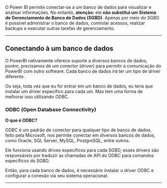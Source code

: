 O Power BI permite conectar-se a um banco de dados para visualizar e analisar informações. No entanto, **atenção:** ele **não substitui um Sistema de Gerenciamento de Banco de Dados (SGBD)**. Apenas por meio do SGBD é possível administrar o banco de dados, controlar acessos, realizar backups e executar outras tarefas de gerenciamento.

---

## Conectando à um banco de dados

O PowerBI nativamente oferece suporte a diversos bancos de dados, porém, precisamos de um conector (driver) para permitir a comunicação do PowerBI com outro software. Cada banco de dados irá ter um tipo de driver diferente.

Ou seja, toda vez que eu for entrar em um banco de dados, eu teria que instalar um driver específico para cada um. Mas tem uma forma de melhorar isso utilizando ODBC.

### ODBC (Open Database Connectivity)

**O que é ODBC?** 

ODBC é um padrão de conector para qualquer tipo de banco de dados, feito pela Microsoft, nos permite conectar em diversos bancos de dados, como Oracle, SQL Server, MySQL, PostgreSQL, entre outros.

Ele funciona usando drives específicos para cada SGBD, esses  drivers  são responsáveis por traduzir as chamadas de API do ODBC para comandos específicos do SGBD.

Então, para cada banco de dados, é necessário instalar o driver ODBC e configurar a conexão via seu sistema operacional.

---